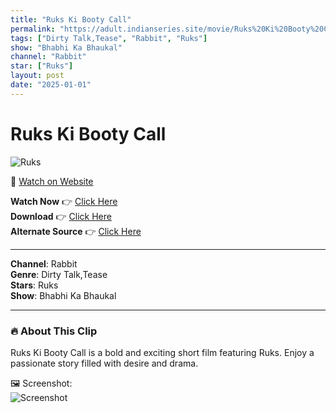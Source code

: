 ```yaml
---
title: "Ruks Ki Booty Call"
permalink: "https://adult.indianseries.site/movie/Ruks%20Ki%20Booty%20Call"
tags: ["Dirty Talk,Tease", "Rabbit", "Ruks"]
show: "Bhabhi Ka Bhaukal"
channel: "Rabbit"
star: ["Ruks"]
layout: post
date: "2025-01-01"
---
```


# Ruks Ki Booty Call

![Ruks](https://shorts.desisins.com/wp-content/uploads/2025/01/Ruks-Booty-Call-DesiSins.com_.jpg)

🔗 [Watch on Website](https://adult.indianseries.site/movie/Ruks%20Ki%20Booty%20Call)

**Watch Now** 👉 [Click Here](https://adult.indianseries.site/movie/Ruks%20Ki%20Booty%20Call)  
**Download** 👉 [Click Here](https://adult.indianseries.site/movie/Ruks%20Ki%20Booty%20Call)  
**Alternate Source** 👉 [Click Here](https://adult.indianseries.site/movie/Ruks%20Ki%20Booty%20Call)

---

**Channel**: Rabbit  
**Genre**: Dirty Talk,Tease  
**Stars**: Ruks  
**Show**: Bhabhi Ka Bhaukal

---

### 🔥 About This Clip

Ruks Ki Booty Call is a bold and exciting short film featuring Ruks. Enjoy a passionate story filled with desire and drama.
 
🖼️ Screenshot:  
![Screenshot](https://shorts.desisins.com/wp-content/uploads/2025/01/Ruks-Booty-Call-DesiSins.com_.jpg)
